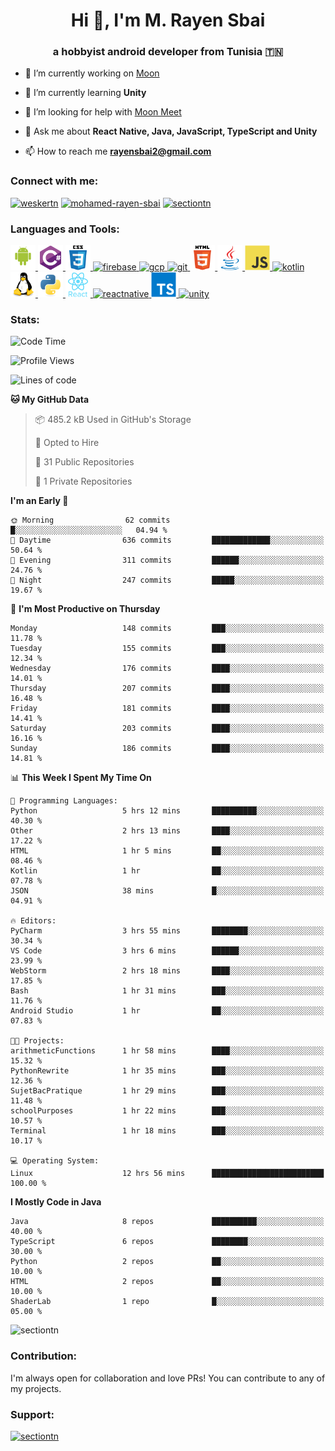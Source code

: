 <h1 style="text-align: center;">Hi 👋, I'm M. Rayen Sbai</h1>
<h3 style="text-align: center;">a hobbyist android developer from Tunisia 🇹🇳</h3>

- 🔭 I’m currently working on [Moon](https://github.com/MoonMeet/)

- 🌱 I’m currently learning **Unity**

- 🤝 I’m looking for help with [Moon Meet](https://github.com/MoonMeet/MoonMeet-CrossPlatform)

- 💬 Ask me about **React Native, Java, JavaScript, TypeScript and Unity**

- 📫 How to reach me **rayensbai2@gmail.com**

<h3 style="text-align: left;">Connect with me:</h3>
<p style="text-align: left;">
<a href="https://twitter.com/weskertn" target="blank"><img style="text-align: center;" src="https://raw.githubusercontent.com/rahuldkjain/github-profile-readme-generator/master/src/images/icons/Social/twitter.svg" alt="weskertn" height="30" width="40" /></a>
<a href="https://linkedin.com/in/mohamed-rayen-sbai" target="blank"><img style="text-align: center;" src="https://raw.githubusercontent.com/rahuldkjain/github-profile-readme-generator/master/src/images/icons/Social/linked-in-alt.svg" alt="mohamed-rayen-sbai" height="30" width="40" /></a>
<a href="https://www.youtube.com/@SectionTN" target="blank"><img style="text-align: center" src="https://raw.githubusercontent.com/rahuldkjain/github-profile-readme-generator/master/src/images/icons/Social/youtube.svg" alt="sectiontn" height="30" width="40" /></a>
</p>

<h3 style="text-align: left">Languages and Tools:</h3>
<p style="text-align: left;"> <a href="https://developer.android.com" target="_blank" rel="noreferrer"> <img src="https://raw.githubusercontent.com/devicons/devicon/master/icons/android/android-original-wordmark.svg" alt="android" width="40" height="40"/> </a> <a href="https://www.w3schools.com/cs/" target="_blank" rel="noreferrer"> <img src="https://raw.githubusercontent.com/devicons/devicon/master/icons/csharp/csharp-original.svg" alt="csharp" width="40" height="40"/> </a> <a href="https://www.w3schools.com/css/" target="_blank" rel="noreferrer"> <img src="https://raw.githubusercontent.com/devicons/devicon/master/icons/css3/css3-original-wordmark.svg" alt="css3" width="40" height="40"/> </a> <a href="https://firebase.google.com/" target="_blank" rel="noreferrer"> <img src="https://www.vectorlogo.zone/logos/firebase/firebase-icon.svg" alt="firebase" width="40" height="40"/> </a> <a href="https://cloud.google.com" target="_blank" rel="noreferrer"> <img src="https://www.vectorlogo.zone/logos/google_cloud/google_cloud-icon.svg" alt="gcp" width="40" height="40"/> </a> <a href="https://git-scm.com/" target="_blank" rel="noreferrer"> <img src="https://www.vectorlogo.zone/logos/git-scm/git-scm-icon.svg" alt="git" width="40" height="40"/> </a> <a href="https://www.w3.org/html/" target="_blank" rel="noreferrer"> <img src="https://raw.githubusercontent.com/devicons/devicon/master/icons/html5/html5-original-wordmark.svg" alt="html5" width="40" height="40"/> </a> <a href="https://www.java.com" target="_blank" rel="noreferrer"> <img src="https://raw.githubusercontent.com/devicons/devicon/master/icons/java/java-original.svg" alt="java" width="40" height="40"/> </a> <a href="https://developer.mozilla.org/en-US/docs/Web/JavaScript" target="_blank" rel="noreferrer"> <img src="https://raw.githubusercontent.com/devicons/devicon/master/icons/javascript/javascript-original.svg" alt="javascript" width="40" height="40"/> </a> <a href="https://kotlinlang.org" target="_blank" rel="noreferrer"> <img src="https://www.vectorlogo.zone/logos/kotlinlang/kotlinlang-icon.svg" alt="kotlin" width="40" height="40"/> </a> <a href="https://www.linux.org/" target="_blank" rel="noreferrer"> <img src="https://raw.githubusercontent.com/devicons/devicon/master/icons/linux/linux-original.svg" alt="linux" width="40" height="40"/> </a> <a href="https://www.python.org" target="_blank" rel="noreferrer"> <img src="https://raw.githubusercontent.com/devicons/devicon/master/icons/python/python-original.svg" alt="python" width="40" height="40"/> </a> <a href="https://reactjs.org/" target="_blank" rel="noreferrer"> <img src="https://raw.githubusercontent.com/devicons/devicon/master/icons/react/react-original-wordmark.svg" alt="react" width="40" height="40"/> </a> <a href="https://reactnative.dev/" target="_blank" rel="noreferrer"> <img src="https://reactnative.dev/img/header_logo.svg" alt="reactnative" width="40" height="40"/> </a> <a href="https://www.typescriptlang.org/" target="_blank" rel="noreferrer"> <img src="https://raw.githubusercontent.com/devicons/devicon/master/icons/typescript/typescript-original.svg" alt="typescript" width="40" height="40"/> </a> <a href="https://unity.com/" target="_blank" rel="noreferrer"> <img src="https://www.vectorlogo.zone/logos/unity3d/unity3d-icon.svg" alt="unity" width="40" height="40"/> </a> </p>

<h3 align="left">Stats:</h3>

<!--START_SECTION:SECTIONTN-->
![Code Time](http://img.shields.io/badge/Code%20Time-185%20hrs%207%20mins-blue)

![Profile Views](http://img.shields.io/badge/Profile%20Views-17-blue)

![Lines of code](https://img.shields.io/badge/From%20Hello%20World%20I%27ve%20Written-1.3%20million%20lines%20of%20code-blue)

**🐱 My GitHub Data** 

> 📦 485.2 kB Used in GitHub's Storage 
 > 
> 💼 Opted to Hire
 > 
> 📜 31 Public Repositories 
 > 
> 🔑 1 Private Repositories 
 > 
**I'm an Early 🐤** 

```text
🌞 Morning                62 commits          █░░░░░░░░░░░░░░░░░░░░░░░░   04.94 % 
🌆 Daytime                636 commits         █████████████░░░░░░░░░░░░   50.64 % 
🌃 Evening                311 commits         ██████░░░░░░░░░░░░░░░░░░░   24.76 % 
🌙 Night                  247 commits         █████░░░░░░░░░░░░░░░░░░░░   19.67 % 
```
📅 **I'm Most Productive on Thursday** 

```text
Monday                   148 commits         ███░░░░░░░░░░░░░░░░░░░░░░   11.78 % 
Tuesday                  155 commits         ███░░░░░░░░░░░░░░░░░░░░░░   12.34 % 
Wednesday                176 commits         ████░░░░░░░░░░░░░░░░░░░░░   14.01 % 
Thursday                 207 commits         ████░░░░░░░░░░░░░░░░░░░░░   16.48 % 
Friday                   181 commits         ████░░░░░░░░░░░░░░░░░░░░░   14.41 % 
Saturday                 203 commits         ████░░░░░░░░░░░░░░░░░░░░░   16.16 % 
Sunday                   186 commits         ████░░░░░░░░░░░░░░░░░░░░░   14.81 % 
```


📊 **This Week I Spent My Time On** 

```text
💬 Programming Languages: 
Python                   5 hrs 12 mins       ██████████░░░░░░░░░░░░░░░   40.30 % 
Other                    2 hrs 13 mins       ████░░░░░░░░░░░░░░░░░░░░░   17.22 % 
HTML                     1 hr 5 mins         ██░░░░░░░░░░░░░░░░░░░░░░░   08.46 % 
Kotlin                   1 hr                ██░░░░░░░░░░░░░░░░░░░░░░░   07.78 % 
JSON                     38 mins             █░░░░░░░░░░░░░░░░░░░░░░░░   04.91 % 

🔥 Editors: 
PyCharm                  3 hrs 55 mins       ████████░░░░░░░░░░░░░░░░░   30.34 % 
VS Code                  3 hrs 6 mins        ██████░░░░░░░░░░░░░░░░░░░   23.99 % 
WebStorm                 2 hrs 18 mins       ████░░░░░░░░░░░░░░░░░░░░░   17.85 % 
Bash                     1 hr 31 mins        ███░░░░░░░░░░░░░░░░░░░░░░   11.76 % 
Android Studio           1 hr                ██░░░░░░░░░░░░░░░░░░░░░░░   07.83 % 

🐱‍💻 Projects: 
arithmeticFunctions      1 hr 58 mins        ████░░░░░░░░░░░░░░░░░░░░░   15.32 % 
PythonRewrite            1 hr 35 mins        ███░░░░░░░░░░░░░░░░░░░░░░   12.36 % 
SujetBacPratique         1 hr 29 mins        ███░░░░░░░░░░░░░░░░░░░░░░   11.48 % 
schoolPurposes           1 hr 22 mins        ███░░░░░░░░░░░░░░░░░░░░░░   10.57 % 
Terminal                 1 hr 18 mins        ███░░░░░░░░░░░░░░░░░░░░░░   10.17 % 

💻 Operating System: 
Linux                    12 hrs 56 mins      █████████████████████████   100.00 % 
```

**I Mostly Code in Java** 

```text
Java                     8 repos             ██████████░░░░░░░░░░░░░░░   40.00 % 
TypeScript               6 repos             ████████░░░░░░░░░░░░░░░░░   30.00 % 
Python                   2 repos             ██░░░░░░░░░░░░░░░░░░░░░░░   10.00 % 
HTML                     2 repos             ██░░░░░░░░░░░░░░░░░░░░░░░   10.00 % 
ShaderLab                1 repo              █░░░░░░░░░░░░░░░░░░░░░░░░   05.00 % 
```




<!--END_SECTION:SECTIONTN-->

<div style="text-align:left;">
<p> <img src="https://github-readme-streak-stats.herokuapp.com/?user=sectiontn&theme=dark" alt="sectiontn" /> </p>
</div>

<h3 style="text-align: left;">Contribution:</h3>
I'm always open for collaboration and love PRs! You can contribute to any of my projects.

<h3 style="text-align: left;">Support:</h3>
<p><a href="https://www.buymeacoffee.com/sectiontn"> <img style="text-align: left;" src="https://cdn.buymeacoffee.com/buttons/v2/default-yellow.png" height="50" width="210" alt="sectiontn" /></a></p><br><br>

